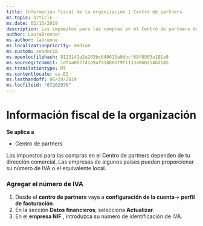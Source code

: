 ```yaml
---
title: Información fiscal de la organización | Centro de partners
ms.topic: article
ms.date: 03/15/2019
description: Los impuestos para las compras en el Centro de partners dependen de tu dirección comercial. Las empresas de algunos países pueden proporcionar su número de IVA o el equivalente local.
author: LauraBrenner
ms.author: labrenne
ms.localizationpriority: medium
ms.custom: seodec18
ms.openlocfilehash: 8123141a2a283bc646613a0dbcf69f8903a101a8
ms.sourcegitcommit: 1dfaa862741d9af918886f9f1133a0602546d145
ms.translationtype: MT
ms.contentlocale: es-ES
ms.lasthandoff: 06/19/2019
ms.locfileid: "67262970"
---
```

# <a name="organization-tax-information"></a>Información fiscal de la organización

**Se aplica a**

-  Centro de partners

Los impuestos para las compras en el Centro de partners dependen de tu dirección comercial. Las empresas de algunos países pueden proporcionar su número de IVA o el equivalente local.

### <a name="add-your-vat-id"></a>Agregar el número de IVA

1.  Desde el **centro de partners** vaya a **configuración de la cuenta**-> **perfil de facturación**.
2.  En la sección **Datos financieros**, selecciona **Actualizar**.
3.  En el **empresa NIF** , introduzca su número de identificación de IVA.



 



